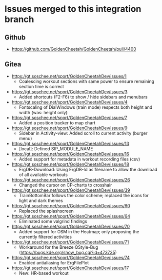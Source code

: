 # Issues merged to this integration branch

## Github
* https://github.com/GoldenCheetah/GoldenCheetah/pull/4400

## Gitea
* https://gt.soschee.net/sport/GoldenCheetahDev/issues/1
  * Coalescing workout sections with same power to ensure remaining section time is correct
* https://gt.soschee.net/sport/GoldenCheetahDev/issues/3
  * Added shortcuts (F2-F6) to show / hide sidebars and menubars
* https://gt.soschee.net/sport/GoldenCheetahDev/issues/4
  * Fontscaling of DialWindows (train mode) respects both height and width (was: height only)
* https://gt.soschee.net/sport/GoldenCheetahDev/issues/7
  * Added a position tracker to map chart
* https://gt.soschee.net/sport/GoldenCheetahDev/issues/9
  * Sidebar in Activity-view: Added scroll to current activity (burger menu)
* https://gt.soschee.net/sport/GoldenCheetahDev/issues/13
  * [local]: Defined SIP_MODULE_NAME
* https://gt.soschee.net/sport/GoldenCheetahDev/issues/16
  * Added support for metadata in workout recording files (csv)
* https://gt.soschee.net/sport/GoldenCheetahDev/issues/18
  * ErgDB-Download: Using ErgDB-Id as filename to allow the download of all available workouts
* https://gt.soschee.net/sport/GoldenCheetahDev/issues/26
  * Changed the cursor on CP-charts to crosshair
* https://gt.soschee.net/sport/GoldenCheetahDev/issues/39
  * TrainBottomBar follows the color scheme; replaced the icons for light and dark themes
* https://gt.soschee.net/sport/GoldenCheetahDev/issues/60
  * Replaced the splashscreen
* https://gt.soschee.net/sport/GoldenCheetahDev/issues/64
  * Eliminated some valgrind findings
* https://gt.soschee.net/sport/GoldenCheetahDev/issues/70
  * Added support for OSM in the Heatmap; only proposing the currently filtered activities
* https://gt.soschee.net/sport/GoldenCheetahDev/issues/71
  * Workaround for the Breeze QStyle-Bug (https://bugs.kde.org/show_bug.cgi?id=473735)
* https://gt.soschee.net/sport/GoldenCheetahDev/issues/74
  * Enabled antialiasing for ErgFilePlot
* https://gt.soschee.net/sport/GoldenCheetahDev/issues/17
  * New: HR-based workout
